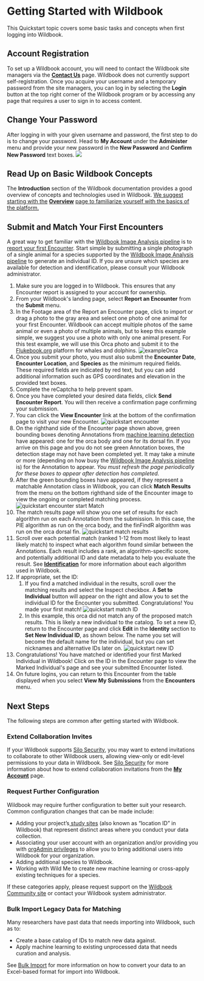 # Getting Started with Wildbook

This Quickstart topic covers some basic tasks and concepts when first logging into Wildbook.

## Account Registration

To set up a Wildbook account, you will need to contact the Wildbook site managers via the **[Contact Us](https://www.wildme.org/contact-us.html)** page. Wildbook does not currently support self-registration. Once you acquire your username and a temporary password from the site managers, you can log in by selecting the **Login** button at the top right corner of the Wildbook program or by accessing any page that requires a user to sign in to access content.

## Change Your Password

After logging in with your given username and password, the first step to do is to change your password. Head to **My Account** under the **Administer** menu and provide your new password in the **New Password** and **Confirm New Password** text boxes.
![](assets/images/wb-myaccount-interface.png)

## Read Up on Basic Wildbook Concepts

The **Introduction** section of the Wildbook documentation provides a good overview of concepts and technologies used in Wildbook. [We suggest starting with the](https://wildbook.docs.wildme.org/introduction/) **[Overview](https://wildbook.docs.wildme.org/introduction/)** [page to familiarize yourself with the basics of the platform.](https://wildbook.docs.wildme.org/introduction/)

## Submit and Match Your First Encounters

A great way to get familiar with the [Wildbook Image Analysis pipeline](https://wildbook.docs.wildme.org/introduction/image-analysis-pipeline/) is to [report your first Encounter](https://wildbook.docs.wildme.org/data/report-an-encounter/). Start simple by submitting a single photograph of a single animal for a species supported by the [Wildbook Image Analysis pipeline](https://wildbook.docs.wildme.org/introduction/image-analysis-pipeline/) to generate an individual ID. If you are unsure which species are available for detection and identification, please consult your Wildbook administrator.

1. Make sure you are logged in to Wildbook. This ensures that any Encounter report is assigned to your account for ownership.
2. From your Wildbook's landing page, select **Report an Encounter** from the **Submit** menu.
3. In the Footage area of the Report an Encounter page, click to import or drag a photo to the gray area and select one photo of one animal for your first Encounter. Wildbook can accept multiple photos of the same animal or even a photo of multiple animals, but to keep this example simple, we suggest you use a photo with only one animal present. For this test example, we will use this Orca photo and submit it to the [Flukebook.org](https://www.flukebook.org) platform for whales and dolphins.
    ![exampleOrca](assets/images/orca.png)
4. Once you submit your photo, you must also submit the **Encounter Date**, **Encounter Location**, and **Species** as the minimum required fields. These required fields are indicated by red text, but you can add additional information such as GPS coordinates and elevation in the provided text boxes.
5. Complete the reCaptcha to help prevent spam.
6. Once you have completed your desired data fields, click **Send Encounter Report**. You will then receive a confirmation page confirming your submission.
7. You can click the **View Encounter** link at the bottom of the confirmation page to visit your new Encounter.
    ![quickstart encounter](assets/images/wb-orca-encounter.png)
8. On the righthand side of the Encounter page shown above, green bounding boxes denoting Annotations from [machine learning detection](https://wildbook.docs.wildme.org/introduction/image-analysis-pipeline/#detection) have appeared: one for the orca body and one for its dorsal fin. If you arrive on this page and you do not see green Annotation boxes, the detection stage may not have been completed yet. It may take a minute or more (depending on how busy the [Wildbook Image Analysis pipeline ](https://wildbook.docs.wildme.org/introduction/image-analysis-pipeline/#image-analysis-pipeline)is) for the Annotation to appear. *You must refresh the page periodically for these boxes to appear after detection has completed.*
9. After the green bounding boxes have appeared, if they represent a matchable Annotation class in Wildbook, you can click **Match Results** from the menu on the bottom righthand side of the Encounter image to view the ongoing or completed matching process.
    ![quickstart encounter start Match](assets/images/wb-orca-encounter-match-menu.png)
10. The match results page will show you one set of results for each algorithm run on each Annotation from the submission. In this case, the PIE algorithm as run on the orca body, and the finFindR algorithm was run on the orca dorsal fin.
    ![quickstart match results](assets/images/wb-orca-matchresults.png)
11. Scroll over each potential match (ranked 1-12 from most likely to least likely match) to inspect what each algorithm found similar between the Annotations. Each result includes a rank, an algorithm-specific score, and potentially additional ID and date metadata to help you evaluate the result. See **[Identification](https://wildbook.docs.wildme.org/introduction/image-analysis-pipeline/#identification)** for more information about each algorithm used in Wildbook.
12. If appropriate, set the ID:
    1. If you find a matched individual in the results, scroll over the matching results and select the Inspect checkbox. A **Set to Individual** button will appear on the right and allow you to set the individual ID for the Encounter you submitted. Congratulations! You made your first match!
        ![quickstart match ID](assets/images/wb-orca-matchresults-selected.png)
    2. In this example, this orca did not match any of the proposed match results. This is likely a new individual to the catalog. To set a new ID, return to the Encounter page and click **Edit** in the **Identity** section to **Set New Individual ID**, as shown below. The name you set will become the default name for the individual, but you can set nicknames and alternative IDs later on.
        ![quickstart new ID](assets/images/wb-encounter-name-individual.png)
13. Congratulations! You have matched or identified your first Marked Individual in Wildbook! Click on the ID in the Encounter page to view the Marked Individual's page and see your submitted Encounter listed.
14. On future logins, you can return to this Encounter from the table displayed when you select **View My Submissions** from the **Encounters** menu.

## Next Steps

The following steps are common after getting started with Wildbook.

### Extend Collaboration Invites

If your Wildbook supports [Silo Security](https://wildbook.docs.wildme.org/introduction/security-overview/#silo-security), you may want to extend invitations to collaborate to other Wildbook users, allowing view-only or edit-level permissions to your data in Wildbook. See [Silo Security](https://wildbook.docs.wildme.org/introduction/security-overview/#silo-security) for more information about how to extend collaboration invitations from the **[My Account](https://wildbook.docs.wildme.org/security/my-account/)** page.

### Request Further Configuration

Wildbook may require further configuration to better suit your research. Common configuration changes that can be made include:

* Adding your project’s[ study sites](https://wildbook.docs.wildme.org/data/study-sites/) (also known as “location ID” in Wildbook) that represent distinct areas where you conduct your data collection.
* Associating your user account with an organization and/or providing you with [orgAdmin privileges](https://wildbook.docs.wildme.org/security/silo-security/org-admin/) to allow you to bring additional users into Wildbook for your organization.
* Adding additional species to Wildbook.
* Working with Wild Me to create new machine learning or cross-apply existing techniques for a species.

If these categories apply, please request support on the [Wildbook Community site](https://community.wildme.org) or contact your Wildbook system administrator.

### Bulk Import Legacy Data for Matching

Many researchers have past data that needs importing into Wildbook, such as to:

* Create a base catalog of IDs to match new data against.
* Apply machine learning to existing unprocessed data that needs curation and analysis.

See [Bulk Import](https://wildbook.docs.wildme.org/data/bulk-import-beta/) for more information on how to convert your data to an Excel-based format for import into Wildbook.